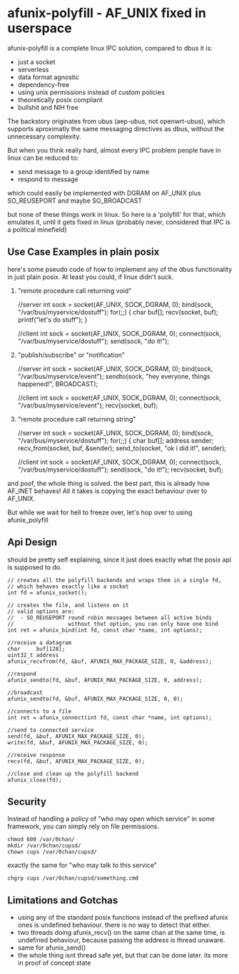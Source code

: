 afunix-polyfill - AF_UNIX fixed in userspace
============================

afunix-polyfill is a complete linux IPC solution, compared to dbus it is:

- just a socket
- serverless
- data format agnostic
- dependency-free
- using unix permissions instead of custom policies
- theoretically posix compliant
- bullshit and NIH free

The backstory originates from ubus (aep-ubus, not openwrt-ubus),
which supports aproximatly the same messaging directives as dbus,
without the unnecessary complexity.

But when you think really hard,
almost every IPC problem people have in linux can be reduced to:

- send message to a group identified by name
- respond to message

which could easily be implemented with DGRAM on AF_UNIX plus SO_REUSEPORT and maybe SO_BROADCAST

but none of these things work in linux.
So here is a 'polyfill' for that, which emulates it, until it gets fixed in linux
(probably never, considered that IPC is a political minefield)


Use Case Examples in plain posix
-------------------------------------------

here's some pseudo code of how to implement any of the dbus
functionality in just plain posix.
At least you could, if linux didn't suck.

1. "remote procedure call returning void"

    //server
    int sock = socket(AF_UNIX, SOCK_DGRAM, 0);
    bind(sock, "/var/bus/myservice/dostuff");
    for(;;) { char buf[]; recv(socket, buf); printf("let's do stuff"); }

    //client
    int sock = socket(AF_UNIX, SOCK_DGRAM, 0);
    connect(sock, "/var/bus/myservice/dostuff");
    send(sock, "do it!");

2. "publish/subscribe" or "notification"

    //server
    int sock = socket(AF_UNIX, SOCK_DGRAM, 0);
    bind(sock, "/var/bus/myservice/event");
    sendto(sock, "hey everyone, things happened!", BROADCAST);

    //client
    int sock = socket(AF_UNIX, SOCK_DGRAM, 0);
    connect(sock, "/var/bus/myservice/event");
    recv(socket, buf);


3. "remote procedure call returning string"

    //server
    int sock = socket(AF_UNIX, SOCK_DGRAM, 0);
    bind(sock, "/var/bus/myservice/dostuff");
    for(;;) {
        char buf[];
        address sender;
        recv_from(socket, buf, &sender);
        send_to(socket, "ok i did it!", sender);

    //client
    int sock = socket(AF_UNIX, SOCK_DGRAM, 0);
    connect(sock, "/var/bus/myservice/dostuff");
    send(sock, "do it!");
    recv(socket, buf);



and poof, the whole thing is solved.
the best part, this is already how AF_INET behaves!
All it takes is copying the exact behaviour over to AF_UNIX.

But while we wait for hell to freeze over, let's hop over to using
afunix_polyfill

Api Design
-----------

should be pretty self explaining,
since it just does exactly what the posix api is supposed to do.

    // creates all the polyfill backends and wraps them in a single fd,
    // which behaves exactly like a socket
    int fd = afunix_socket();

    // creates the file, and listens on it
    // valid options are:
    //  - SO_REUSEPORT round robin messages between all active binds
    //                 without that option, you can only have one bind
    int ret = afunix_bind(int fd, const char *name, int options);

    //receive a datagram
    char     buf[128];
    uint32_t address
    afunix_recvfrom(fd, &buf, AFUNIX_MAX_PACKAGE_SIZE, 0, &address);

    //respond
    afunix_sendto(fd, &buf, AFUNIX_MAX_PACKAGE_SIZE, 0, address);

    //broadcast
    afunix_sendto(fd, &buf, AFUNIX_MAX_PACKAGE_SIZE, 0, 0);

    //connects to a file
    int ret = afunix_connect(int fd, const char *name, int options);

    //send to connected service
    send(fd, &buf, AFUNIX_MAX_PACKAGE_SIZE, 0);
    write(fd, &buf, AFUNIX_MAX_PACKAGE_SIZE, 0);

    //receive response
    recv(fd, &buf, AFUNIX_MAX_PACKAGE_SIZE, 0);

    //close and clean up the polyfill backend
    afunix_close(fd);

Security
--------

Instead of handling a policy of "who may open which service" in some framework,
you can simply rely on file permissions.

    chmod 600 /var/0chan/
    mkdir /var/0chan/cupsd/
    chown cups /var/0chan/cupsd/

exactly the same for "who may talk to this service"

    chgrp cups /var/0chan/cupsd/something.cmd


Limitations and Gotchas
--------------

- using any of the standard posix functions instead of the prefixed afunix ones
  is undefined behaviour. there is no way to detect that either.
- two threads doing afunix_recv() on the same chan at the same time,
  is undefined behaviour, because passing the address is thread unaware.
- same for afunix_send()
- the whole thing isnt thread safe yet, but that can be done later.
  its more in proof of concept state
